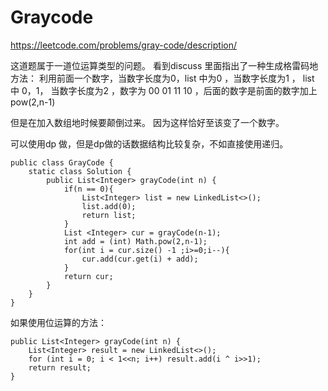 # Graycode

https://leetcode.com/problems/gray-code/description/

这道题属于一道位运算类型的问题。
看到discuss 里面指出了一种生成格雷码地方法： 利用前面一个数字，当数字长度为0，list 中为0 ，当数字长度为1 ， list 中 0，1，
当数字长度为2 ，数字为 00 01 11 10 ，后面的数字是前面的数字加上pow(2,n-1) 

但是在加入数组地时候要颠倒过来。 因为这样恰好至该变了一个数字。

可以使用dp 做，但是dp做的话数据结构比较复杂，不如直接使用递归。

```
public class GrayCode {
    static class Solution {
        public List<Integer> grayCode(int n) {
            if(n == 0){
                List<Integer> list = new LinkedList<>();
                list.add(0);
                return list;
            }
            List <Integer> cur = grayCode(n-1);
            int add = (int) Math.pow(2,n-1);
            for(int i = cur.size() -1 ;i>=0;i--){
                cur.add(cur.get(i) + add);
            }
            return cur;
        }
    }
}

```

如果使用位运算的方法：

````
public List<Integer> grayCode(int n) {
    List<Integer> result = new LinkedList<>();
    for (int i = 0; i < 1<<n; i++) result.add(i ^ i>>1);
    return result;
}
````
